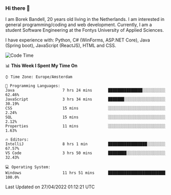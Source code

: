 ### Hi there 👋

I am Borek Bandell, 20 years old living in the Netherlands. I am interested in general programming/coding and web development. Currently, I am a student Software Engineering at the Fontys University of Applied Sciences.

I have experience with: Python, C# (WinForms, ASP.NET Core), Java (Spring boot), JavaScript (ReactJS), HTML and CSS.

<!--START_SECTION:waka-->
![Code Time](http://img.shields.io/badge/Code%20Time-107%20hrs%2027%20mins-blue)

📊 **This Week I Spent My Time On** 

```text
⌚︎ Time Zone: Europe/Amsterdam

💬 Programming Languages: 
Java                     7 hrs 24 mins       ███████████████░░░░░░░░░░   62.46% 
JavaScript               3 hrs 34 mins       ███████░░░░░░░░░░░░░░░░░░   30.19% 
CSS                      15 mins             ░░░░░░░░░░░░░░░░░░░░░░░░░   2.24% 
SQL                      15 mins             ░░░░░░░░░░░░░░░░░░░░░░░░░   2.12% 
Properties               11 mins             ░░░░░░░░░░░░░░░░░░░░░░░░░   1.63%

🔥 Editors: 
IntelliJ                 8 hrs 1 min         █████████████████░░░░░░░░   67.57% 
VS Code                  3 hrs 50 mins       ████████░░░░░░░░░░░░░░░░░   32.43%

💻 Operating System: 
Windows                  11 hrs 51 mins      █████████████████████████   100.0%

```


 Last Updated on 27/04/2022 01:12:21 UTC
<!--END_SECTION:waka-->

<!--**tcBorek2002/tcBorek2002** is a ✨ _special_ ✨ repository because its `README.md` (this file) appears on your GitHub profile.

Here are some ideas to get you started:

- 🔭 I’m currently working on ...
- 🌱 I’m currently learning ...
- 👯 I’m looking to collaborate on ...
- 🤔 I’m looking for help with ...
- 💬 Ask me about ...
- 📫 How to reach me: ...
- 😄 Pronouns: ...
- ⚡ Fun fact: ...
-->
